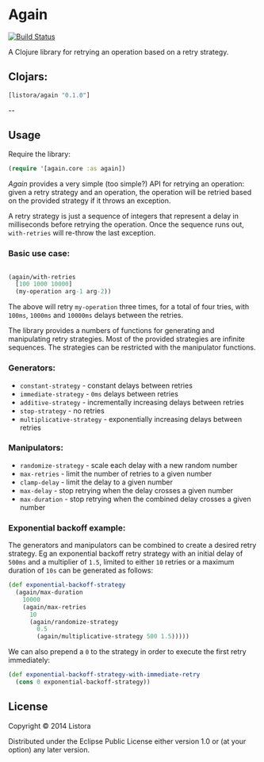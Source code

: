 # Again

[![Build Status](https://travis-ci.org/liwp/again.png?branch=master)](https://travis-ci.org/liwp/again)

A Clojure library for retrying an operation based on a retry strategy.

## Clojars:

```clj
[listora/again "0.1.0"]
```

--

## Usage

Require the library:

```clj
(require '[again.core :as again])
```

*Again* provides a very simple (too simple?) API for retrying an
operation: given a retry strategy and an operation, the operation will
be retried  based on the provided strategy if it throws an exception.

A retry strategy is just a sequence of integers that represent a delay in
milliseconds before retrying the operation. Once the sequence runs out,
`with-retries` will re-throw the last exception.

### Basic use case:

```clj

(again/with-retries
  [100 1000 10000]
  (my-operation arg-1 arg-2))
```

The above will retry `my-operation` three times, for a total of four tries, with
`100ms`, `1000ms` and `10000ms` delays between the retries.

The library provides a numbers of functions for generating and manipulating
retry strategies. Most of the provided strategies are infinite sequences. The
strategies can be restricted with the manipulator functions.

### Generators:

* `constant-strategy` - constant delays between retries
* `immediate-strategy` - `0ms` delays between retries
* `additive-strategy` - incrementally increasing delays between retries
* `stop-strategy` - no retries
* `multiplicative-strategy` - exponentially increasing delays between retries

### Manipulators:

* `randomize-strategy` - scale each delay with a new random number
* `max-retries` - limit the number of retries to a given number
* `clamp-delay` - limit the delay to a given number
* `max-delay` - stop retrying when the delay crosses a given number
* `max-duration` - stop retrying when the combined delay crosses a given number

### Exponential backoff example:

The generators and manipulators can be combined to create a desired retry
strategy. Eg an exponential backoff retry strategy with an initial delay of
`500ms` and a multiplier of `1.5`, limited to either `10` retries or a maximum
duration of `10s` can be generated as follows:

```clj
(def exponential-backoff-strategy
  (again/max-duration
    10000
    (again/max-retries
      10
      (again/randomize-strategy
        0.5
        (again/multiplicative-strategy 500 1.5)))))
```

We can also prepend a `0` to the strategy in order to execute the
first retry immediately:

```clj
(def exponential-backoff-strategy-with-immediate-retry
  (cons 0 exponential-backoff-strategy))
```

## License

Copyright © 2014 Listora

Distributed under the Eclipse Public License either version 1.0 or (at
your option) any later version.
